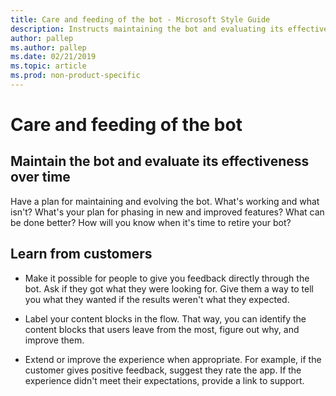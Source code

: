 ```yaml
---
title: Care and feeding of the bot - Microsoft Style Guide
description: Instructs maintaining the bot and evaluating its effectiveness over time, such as what's working and what isn't.
author: pallep
ms.author: pallep
ms.date: 02/21/2019
ms.topic: article 
ms.prod: non-product-specific
---
```


# Care and feeding of the bot

<h2>Maintain the bot and evaluate its effectiveness over time</h2> 

Have a plan for maintaining and evolving the bot. What's working and what isn't? What's your plan for phasing 
in new and improved features? What can be done better? How will you know when it's time to retire your bot?  

<h2>Learn from customers</h2> 

- Make it possible for people to give you feedback directly through the bot. Ask if they got what they were looking for. 
Give them a way to tell you what they wanted if the results weren't what they expected.   

- Label your content blocks in the flow. That way, you can identify the content blocks that users leave from the most, 
figure out why, and improve them.  

- Extend or improve the experience when appropriate. For example, if the customer gives positive feedback, suggest 
they rate the app. If the experience didn't meet their expectations, provide a link to support.  

